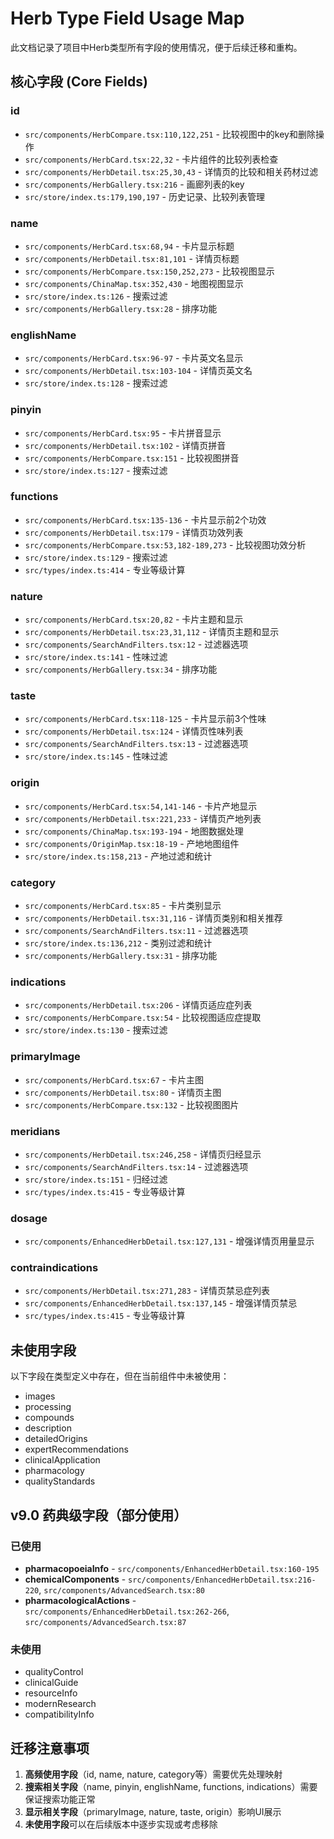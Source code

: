 # Herb Type Field Usage Map

此文档记录了项目中Herb类型所有字段的使用情况，便于后续迁移和重构。

## 核心字段 (Core Fields)

### id
- `src/components/HerbCompare.tsx:110,122,251` - 比较视图中的key和删除操作
- `src/components/HerbCard.tsx:22,32` - 卡片组件的比较列表检查
- `src/components/HerbDetail.tsx:25,30,43` - 详情页的比较和相关药材过滤
- `src/components/HerbGallery.tsx:216` - 画廊列表的key
- `src/store/index.ts:179,190,197` - 历史记录、比较列表管理

### name
- `src/components/HerbCard.tsx:68,94` - 卡片显示标题
- `src/components/HerbDetail.tsx:81,101` - 详情页标题
- `src/components/HerbCompare.tsx:150,252,273` - 比较视图显示
- `src/components/ChinaMap.tsx:352,430` - 地图视图显示
- `src/store/index.ts:126` - 搜索过滤
- `src/components/HerbGallery.tsx:28` - 排序功能

### englishName
- `src/components/HerbCard.tsx:96-97` - 卡片英文名显示
- `src/components/HerbDetail.tsx:103-104` - 详情页英文名
- `src/store/index.ts:128` - 搜索过滤

### pinyin
- `src/components/HerbCard.tsx:95` - 卡片拼音显示
- `src/components/HerbDetail.tsx:102` - 详情页拼音
- `src/components/HerbCompare.tsx:151` - 比较视图拼音
- `src/store/index.ts:127` - 搜索过滤

### functions
- `src/components/HerbCard.tsx:135-136` - 卡片显示前2个功效
- `src/components/HerbDetail.tsx:179` - 详情页功效列表
- `src/components/HerbCompare.tsx:53,182-189,273` - 比较视图功效分析
- `src/store/index.ts:129` - 搜索过滤
- `src/types/index.ts:414` - 专业等级计算

### nature
- `src/components/HerbCard.tsx:20,82` - 卡片主题和显示
- `src/components/HerbDetail.tsx:23,31,112` - 详情页主题和显示
- `src/components/SearchAndFilters.tsx:12` - 过滤器选项
- `src/store/index.ts:141` - 性味过滤
- `src/components/HerbGallery.tsx:34` - 排序功能

### taste
- `src/components/HerbCard.tsx:118-125` - 卡片显示前3个性味
- `src/components/HerbDetail.tsx:124` - 详情页性味列表
- `src/components/SearchAndFilters.tsx:13` - 过滤器选项
- `src/store/index.ts:145` - 性味过滤

### origin
- `src/components/HerbCard.tsx:54,141-146` - 卡片产地显示
- `src/components/HerbDetail.tsx:221,233` - 详情页产地列表
- `src/components/ChinaMap.tsx:193-194` - 地图数据处理
- `src/components/OriginMap.tsx:18-19` - 产地地图组件
- `src/store/index.ts:158,213` - 产地过滤和统计

### category
- `src/components/HerbCard.tsx:85` - 卡片类别显示
- `src/components/HerbDetail.tsx:31,116` - 详情页类别和相关推荐
- `src/components/SearchAndFilters.tsx:11` - 过滤器选项
- `src/store/index.ts:136,212` - 类别过滤和统计
- `src/components/HerbGallery.tsx:31` - 排序功能

### indications
- `src/components/HerbDetail.tsx:206` - 详情页适应症列表
- `src/components/HerbCompare.tsx:54` - 比较视图适应症提取
- `src/store/index.ts:130` - 搜索过滤

### primaryImage
- `src/components/HerbCard.tsx:67` - 卡片主图
- `src/components/HerbDetail.tsx:80` - 详情页主图
- `src/components/HerbCompare.tsx:132` - 比较视图图片

### meridians
- `src/components/HerbDetail.tsx:246,258` - 详情页归经显示
- `src/components/SearchAndFilters.tsx:14` - 过滤器选项
- `src/store/index.ts:151` - 归经过滤
- `src/types/index.ts:415` - 专业等级计算

### dosage
- `src/components/EnhancedHerbDetail.tsx:127,131` - 增强详情页用量显示

### contraindications
- `src/components/HerbDetail.tsx:271,283` - 详情页禁忌症列表
- `src/components/EnhancedHerbDetail.tsx:137,145` - 增强详情页禁忌
- `src/types/index.ts:415` - 专业等级计算

## 未使用字段

以下字段在类型定义中存在，但在当前组件中未被使用：
- images
- processing
- compounds
- description
- detailedOrigins
- expertRecommendations
- clinicalApplication
- pharmacology
- qualityStandards

## v9.0 药典级字段（部分使用）

### 已使用
- **pharmacopoeiaInfo** - `src/components/EnhancedHerbDetail.tsx:160-195`
- **chemicalComponents** - `src/components/EnhancedHerbDetail.tsx:216-220`, `src/components/AdvancedSearch.tsx:80`
- **pharmacologicalActions** - `src/components/EnhancedHerbDetail.tsx:262-266`, `src/components/AdvancedSearch.tsx:87`

### 未使用
- qualityControl
- clinicalGuide
- resourceInfo
- modernResearch
- compatibilityInfo

## 迁移注意事项

1. **高频使用字段**（id, name, nature, category等）需要优先处理映射
2. **搜索相关字段**（name, pinyin, englishName, functions, indications）需要保证搜索功能正常
3. **显示相关字段**（primaryImage, nature, taste, origin）影响UI展示
4. **未使用字段**可以在后续版本中逐步实现或考虑移除